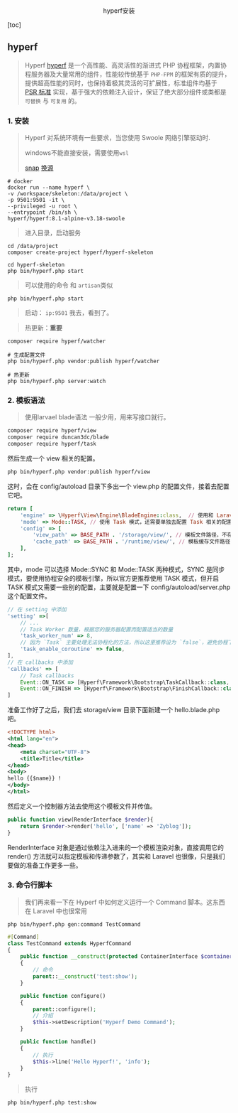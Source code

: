 <center>hyperf安装</center>





[toc]







## hyperf

> Hyperf [hyperf](https://hyperf.wiki/) 是一个高性能、高灵活性的渐进式 PHP 协程框架，内置协程服务器及大量常用的组件，性能较传统基于 `PHP-FPM` 的框架有质的提升，提供超高性能的同时，也保持着极其灵活的可扩展性，标准组件均基于 [PSR 标准](https://www.php-fig.org/psr) 实现，基于强大的依赖注入设计，保证了绝大部分组件或类都是 `可替换` 与 `可复用` 的。









### 1. 安装

> Hyperf 对系统环境有一些要求，当您使用 Swoole 网络引擎驱动时.
>
> windows不能直接安装，需要使用`wsl`
>
> [snap](https://blog.enianteam.com/u/sun/content/265) [换源](https://www.cnblogs.com/test-gang/p/18809935)

```shell
# docker
docker run --name hyperf \
-v /workspace/skeleton:/data/project \
-p 9501:9501 -it \
--privileged -u root \
--entrypoint /bin/sh \
hyperf/hyperf:8.1-alpine-v3.18-swoole
```

> 进入目录，启动服务

```shell
cd /data/project
composer create-project hyperf/hyperf-skeleton

cd hyperf-skeleton
php bin/hyperf.php start
```

> 可以使用的命令 和 `artisan`类似

```shell
php bin/hyperf.php start
```

> 启动： `ip:9501` 我去，看到了。




> 热更新：**重要**

```shell
composer require hyperf/watcher

# 生成配置文件
php bin/hyperf.php vendor:publish hyperf/watcher

# 热更新
php bin/hyperf.php server:watch
```



















### 2. 模板语法

> 使用larvael blade语法 一般少用，用来写接口就行。

```bash
composer require hyperf/view
composer require duncan3dc/blade
composer require hyperf/task
```

然后生成一个 view 相关的配置。

```bash
php bin/hyperf.php vendor:publish hyperf/view
```

这时，会在 config/autoload 目录下多出一个 view.php 的配置文件，接着去配置它吧。

```ruby
return [
    'engine' => \Hyperf\View\Engine\BladeEngine::class,  // 使用和 Laravel 一样的 Blade 模板引擎
    'mode' => Mode::TASK, // 使用 Task 模式，还需要单独去配置 Task 相关的配置
    'config' => [
        'view_path' => BASE_PATH . '/storage/view/', // 模板文件路径，不存在自己创建下
        'cache_path' => BASE_PATH . '/runtime/view/', // 模板缓存文件路径，不存在自己创建下
    ],
];
```

其中，mode 可以选择 Mode::SYNC 和 Mode::TASK 两种模式，SYNC 是同步模式，要使用协程安全的模板引擎，所以官方更推荐使用 TASK 模式，但开启 TASK 模式又需要一些别的配置，主要就是配置一下 config/autoload/server.php 这个配置文件。

```javascript
// 在 setting 中添加
'setting' =>[
    // ...
    // Task Worker 数量，根据您的服务器配置而配置适当的数量
    'task_worker_num' => 8,
    // 因为 `Task` 主要处理无法协程化的方法，所以这里推荐设为 `false`，避免协程下出现数据混淆的情况
    'task_enable_coroutine' => false,
],
// 在 callbacks 中添加
'callbacks' => [
    // Task callbacks
    Event::ON_TASK => [Hyperf\Framework\Bootstrap\TaskCallback::class, 'onTask'],
    Event::ON_FINISH => [Hyperf\Framework\Bootstrap\FinishCallback::class, 'onFinish'],
]
```

准备工作好了之后，我们去 storage/view 目录下面新建一个 hello.blade.php 吧。

```xml
<!DOCTYPE html>
<html lang="en">
<head>
    <meta charset="UTF-8">
    <title>Title</title>
</head>
<body>
hello {{$name}} !
</body>
</html>
```

然后定义一个控制器方法去使用这个模板文件并传值。

```php
public function view(RenderInterface $render){
    return $render->render('hello', ['name' => 'Zyblog']);
}
```

RenderInterface 对象是通过依赖注入进来的一个模板渲染对象，直接调用它的 render() 方法就可以指定模板和传递参数了，其实和 Laravel 也很像，只是我们要做的准备工作更多一些。







### 3. 命令行脚本

> 我们再来看一下在 Hyperf 中如何定义运行一个 Command 脚本。这东西在 Laravel 中也很常用



```shell
php bin/hyperf.php gen:command TestCommand
```

```php
#[Command]
class TestCommand extends HyperfCommand
{
    public function __construct(protected ContainerInterface $container)
    {   
        // 命令
        parent::__construct('test:show');
    }

    public function configure()
    {
        parent::configure();
        // 介绍
        $this->setDescription('Hyperf Demo Command');
    }

    public function handle()
    {
        // 执行
        $this->line('Hello Hyperf!', 'info');
    }
}
```

> 执行

```shell
php bin/hyperf.php test:show
```











